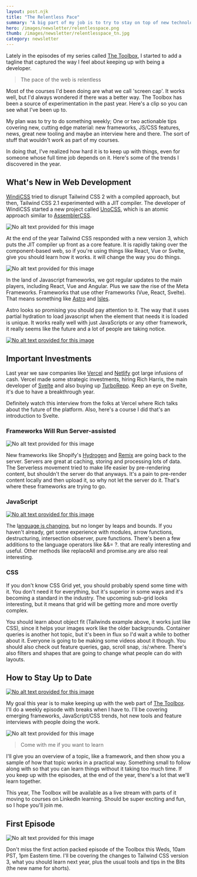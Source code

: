 ```yaml
---
layout: post.njk
title: "The Relentless Pace"
summary: "A big part of my job is to try to stay on top of new technologies for web developers. This year after 16 episodes of the Toolbox I have to admit...I had no idea how deep the rabbit hole was. Here's a few things I learned, and more importantly what you should try to learn in 2022."
hero: /images/newsletter/relentlesspace.png
thumb: /images/newsletter/relentlesspace_tn.jpg
category: newsletter
---
```


Lately in the episodes of my series called [The Toolbox](https://raybo.org/toolbox/0/), I started to add a tagline that captured the way I feel about keeping up with being a developer.

> The pace of the web is relentless

Most of the courses I'd been doing are what we call 'screen cap'. It works well, but I'd always wondered if there was a better way. The Toolbox has been a source of experimentation in the past year. Here's a clip so you can see what I've been up to.

<lite-youtube videoid="3PSu4tGWeq8"></lite-youtube>

My plan was to try to do something weekly; One or two actionable tips covering new, cutting edge material: new frameworks, JS/CSS features, news, great new tooling and maybe an interview here and there. The sort of stuff that wouldn't work as part of my courses.

In doing that, I've realized how hard it is to keep up with things, even for someone whose full time job depends on it. Here's some of the trends I discovered in the year.

## What's New in Web Development

[WindiCSS](https://windicss.org/) tried to disrupt Tailwind CSS 2 with a compiled approach, but then, Tailwind CSS 2.1 experimented with a JIT compiler. The developer of WindiCSS started a new project called [UnoCSS](https://unocss.antfu.me/), which is an atomic approach similar to [AssemblerCSS](https://asmcss.com/).

![No alt text provided for this image](https://media-exp1.licdn.com/dms/image/C4E12AQE1FsG6rnJccQ/article-inline_image-shrink_1500_2232/0/1641220505922?e=1646870400&v=beta&t=IXENZB3PUxaKfU6WgsFGBlDGcaK6A-jQNdMg3RX3B4I)

At the end of the year Tailwind CSS responded with a new version 3, which puts the JIT compiler up front as a core feature. It is rapidly taking over the component-based web, so if you're using things like React, Vue or Svelte, give you should learn how it works. it will change the way you do things.

![No alt text provided for this image](https://media-exp1.licdn.com/dms/image/C4E12AQHLBbxe-Y2FfA/article-inline_image-shrink_1000_1488/0/1641216727953?e=1646870400&v=beta&t=tXP5fztDC4dmUVkrH0mGoeei1dWKJ_HLo_ZB2lOcdVg)

In the land of Javascript frameworks, we got regular updates to the main players, including React, Vue and Angular. Plus we saw the rise of the Meta Frameworks. Frameworks that use other Frameworks (Vue, React, Svelte). That means something like [Astro](https://astro.build/) and [Isles](https://iles-docs.netlify.app/).

Astro looks so promising you should pay attention to it. The way that it uses partial hydration to load javascript when the element that needs it is loaded is unique. It works really well with just JavaScripts or any other framework, it really seems like the future and a lot of people are taking notice.

[![No alt text provided for this image](https://media-exp1.licdn.com/dms/image/C4E12AQFM9HgxR2v7ng/article-inline_image-shrink_1000_1488/0/1641216779734?e=1646870400&v=beta&t=5GnwGZH9YQrFYyvhSx2VYNAPQnzNuZ_yxFlntrs9sYI)](http://astro.build/)

## Important Investments

Last year we saw companies like [Vercel](https://vercel.com/) and [Netlify](https://www.netlify.com/) got large infusions of cash. Vercel made some strategic investments, hiring Rich Harris, the main developer of [Svelte](https://svelte.dev/) and also buying up [TurboRepo](https://turborepo.org/). Keep an eye on Svelte, it's due to have a breakthrough year.

<lite-youtube videoid="uQntFkK8Z54"></lite-youtube>

Definitely watch this interview from the folks at Vercel where Rich talks about the future of the platform. Also, here's a course I did that's an introduction to Svelte.

### Frameworks Will Run Server-assisted

![No alt text provided for this image](https://media-exp1.licdn.com/dms/image/C4E12AQGt-vhxb9XA_w/article-inline_image-shrink_1500_2232/0/1641217567556?e=1646870400&v=beta&t=S_ZMkCx2TPadvI7qZRBw8xAqR8u2mhVxffb59PXMTMQ)

New frameworks like Shopify's [Hydrogen](https://hydrogen.shopify.dev/) and [Remix](https://remix.run/) are going back to the server. Servers are great at caching, storing and processing lots of data. The Serverless movement tried to make life easier by pre-rendering content, but shouldn't the server do that anyways. It's a pain to pre-render content locally and then upload it, so why not let the server do it. That's where these frameworks are trying to go.

<lite-youtube videoid="YYl5BPePwTM"></lite-youtube>

### JavaScript

[![No alt text provided for this image](https://media-exp1.licdn.com/dms/image/C4E12AQGJi7y9P8neRw/article-inline_image-shrink_1500_2232/0/1641222792170?e=1646870400&v=beta&t=akRE8P75SiVzkRw4fUZFSdeNpHZ3WonjX7C1BYjdOhs)](http://www.proposals.es/)

The l[anguage is changing](https://www.proposals.es/), but no longer by leaps and bounds. If you haven't already, get some experience with modules, arrow functions, destructuring, intersection observer, pure functions. There's been a few additions to the language operators like &&= ?. that are really interesting and useful. Other methods like replaceAll and promise.any are also real interesting.

### CSS

If you don't know CSS Grid yet, you should probably spend some time with it. You don't need it for everything, but it's superior in some ways and it's becoming a standard in the industry. The upcoming sub-grid looks interesting, but it means that grid will be getting more and more overtly complex.

You should learn about object fit (Tailwinds example above, it works just like CSS), since it helps your images work like the older backgrounds. Container queries is another hot topic, but it's been in flux so I'd wait a while to bother about it. Everyone is going to be making some videos about it though. You should also check out feature queries, gap, scroll snap, :is/:where. There's also filters and shapes that are going to change what people can do with layouts.

## How to Stay Up to Date

[![No alt text provided for this image](https://media-exp1.licdn.com/dms/image/C4E12AQE760mWc7hVSQ/article-inline_image-shrink_1500_2232/0/1641223485914?e=1646870400&v=beta&t=IM_Sd1GeOxxQmAhsb7aAsluKnkZN4DIhJmyVE2ySHcE)](http://raybo.org/toolbox/0/)

My goal this year is to make keeping up with the web part of [The Toolbox](https://raybo.org/toolbox/0/). I'll do a weekly episode with breaks when I have to. I'll be covering emerging frameworks, JavaScript/CSS trends, hot new tools and feature interviews with people doing the work.

![No alt text provided for this image](https://media-exp1.licdn.com/dms/image/C4E12AQH8PLIybTyqAg/article-inline_image-shrink_1500_2232/0/1641223581079?e=1646870400&v=beta&t=uDY769pAHKBHMld32NN_Rou5Katk6wmw5Q8SVGOorBs)

> Come with me if you want to learn

I'll give you an overview of a topic, like a framework, and then show you a sample of how that topic works in a practical way. Something small to follow along with so that you can learn things without it taking too much time. If you keep up with the episodes, at the end of the year, there's a lot that we'll learn together.

This year, The Toolbox will be available as a live stream with parts of it moving to courses on LinkedIn learning. Should be super exciting and fun, so I hope you'll join me.

## First Episode

![No alt text provided for this image](https://media-exp1.licdn.com/dms/image/C4E12AQFgOWw9VINy0w/article-inline_image-shrink_1500_2232/0/1641223742695?e=1646870400&v=beta&t=qH81ZMMtNWXeRHeyya--1adJQAu4c5f87olFypONs_U)

Don't miss the first action packed episode of the Toolbox this Weds, 10am PST, 1pm Eastern time. I'll be covering the changes to Tailwind CSS version 3, what you should learn next year, plus the usual tools and tips in the Bits (the new name for shorts).
